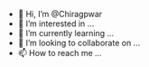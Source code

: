 - 👋 Hi, I’m @Chiragpwar
- 👀 I’m interested in ...
- 🌱 I’m currently learning ...
- 💞️ I’m looking to collaborate on ...
- 📫 How to reach me ...

<!---
Chiragpwar/Chiragpwar is a ✨ special ✨ repository because its `README.md` (this file) appears on your GitHub profile.
You can click the Preview link to take a look at your changes.
--->
